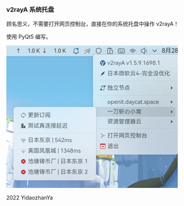 ### v2rayA 系统托盘

顾名思义，不需要打开网页控制台，直接在你的系统托盘中操作 v2rayA！

使用 PyQt5 编写。

![](screenshot.png)

2022 YidaozhanYa

